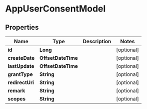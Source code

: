 

# AppUserConsentModel


## Properties

| Name | Type | Description | Notes |
|------------ | ------------- | ------------- | -------------|
|**id** | **Long** |  |  [optional] |
|**createDate** | **OffsetDateTime** |  |  [optional] |
|**lastUpdate** | **OffsetDateTime** |  |  [optional] |
|**grantType** | **String** |  |  [optional] |
|**redirectUri** | **String** |  |  [optional] |
|**remark** | **String** |  |  [optional] |
|**scopes** | **String** |  |  [optional] |



